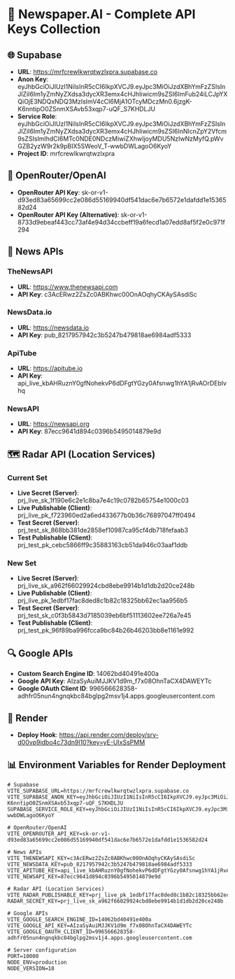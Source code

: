 # 🔑 Newspaper.AI - Complete API Keys Collection

## 🌐 Supabase
- **URL**: https://mrfcrewlkwrqtwzlxpra.supabase.co
- **Anon Key**: eyJhbGciOiJIUzI1NiIsInR5cCI6IkpXVCJ9.eyJpc3MiOiJzdXBhYmFzZSIsInJlZiI6Im1yZmNyZXdsa3dycXR3emx4cHJhIiwicm9sZSI6ImFub24iLCJpYXQiOjE3NDQxNDQ3MzIsImV4cCI6MjA1OTcyMDczMn0.6jzgK-K6nntipO0ZSnmXSAvb53xqp7-uQF_S7KHDLJU
- **Service Role**: eyJhbGciOiJIUzI1NiIsInR5cCI6IkpXVCJ9.eyJpc3MiOiJzdXBhYmFzZSIsInJlZiI6Im1yZmNyZXdsa3dycXR3emx4cHJhIiwicm9sZSI6InNlcnZpY2Vfcm9sZSIsImlhdCI6MTc0NDE0NDczMiwiZXhwIjoyMDU5NzIwNzMyfQ.pWvGZB2yzW9r2k9pBIX5SWeoV_T-wwbDWLagoO6KyoY
- **Project ID**: mrfcrewlkwrqtwzlxpra

## 🤖 OpenRouter/OpenAI
- **OpenRouter API Key**: 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
- **OpenRouter API Key (Alternative)**: 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

## 📰 News APIs
### TheNewsAPI
- **URL**: https://www.thenewsapi.com
- **API Key**: c3AcERwz2ZsZc0ABKhwc00OnAOqhyCKAySAsdiSc

### NewsData.io
- **URL**: https://newsdata.io
- **API Key**: pub_8217957942c3b5247b479818ae6984adf5333

### ApiTube
- **URL**: https://apitube.io
- **API Key**: api_live_kbAHRuznY0gfNohekvP6dDFgtYGzy0Afsnwg1hYA1jRvAOrDEblvhq

### NewsAPI
- **URL**: https://newsapi.org
- **API Key**: 87ecc9641d894c0396b5495014879e9d

## 🗺️ Radar API (Location Services)
### Current Set
- **Live Secret (Server)**: prj_live_sk_1f190e6c2e1c8ba7e4c19c0782b65754e1000c03
- **Live Publishable (Client)**: prj_live_pk_f723960ed2a6ed433677b0b36c76897047ff0494
- **Test Secret (Server)**: prj_test_sk_868bb381de2858ef10987ca95cf4db718fefaab3
- **Test Publishable (Client)**: prj_test_pk_cebc5866ff9c35883163cb51da946c03aaf1ddb

### New Set
- **Live Secret (Server)**: prj_live_sk_a962f66029924cbd8ebe9914b1d1db2d20ce248b
- **Live Publishable (Client)**: prj_live_pk_1edbf17fac8ded8c1b82c18325bb62ec1aa956b5
- **Test Secret (Server)**: prj_test_sk_c0f3b5843d7185039eb6bf51113602ee726a7e45
- **Test Publishable (Client)**: prj_test_pk_96f89ba996fcca9bc84b26b46203bb8e1161e992

## 🔍 Google APIs
- **Custom Search Engine ID**: 14062bd40491e400a
- **Google API Key**: AIzaSyAuiMJJKV1d9m_f7x08OhnTaCX4DAWEYTc
- **Google OAuth Client ID**: 996566628358-adhfr05nun4ngnqkbc84bglpg2msv1j4.apps.googleusercontent.com

## 🚀 Render
- **Deploy Hook**: https://api.render.com/deploy/srv-d00vp9idbo4c73dn9l10?key=yE-UIxSsPMM

## 📊 Environment Variables for Render Deployment

```
# Supabase
VITE_SUPABASE_URL=https://mrfcrewlkwrqtwzlxpra.supabase.co
VITE_SUPABASE_ANON_KEY=eyJhbGciOiJIUzI1NiIsInR5cCI6IkpXVCJ9.eyJpc3MiOiJzdXBhYmFzZSIsInJlZiI6Im1yZmNyZXdsa3dycXR3emx4cHJhIiwicm9sZSI6ImFub24iLCJpYXQiOjE3NDQxNDQ3MzIsImV4cCI6MjA1OTcyMDczMn0.6jzgK-K6nntipO0ZSnmXSAvb53xqp7-uQF_S7KHDLJU
SUPABASE_SERVICE_ROLE_KEY=eyJhbGciOiJIUzI1NiIsInR5cCI6IkpXVCJ9.eyJpc3MiOiJzdXBhYmFzZSIsInJlZiI6Im1yZmNyZXdsa3dycXR3emx4cHJhIiwicm9sZSI6InNlcnZpY2Vfcm9sZSIsImlhdCI6MTc0NDE0NDczMiwiZXhwIjoyMDU5NzIwNzMyfQ.pWvGZB2yzW9r2k9pBIX5SWeoV_T-wwbDWLagoO6KyoY

# OpenRouter/OpenAI
VITE_OPENROUTER_API_KEY=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

# News APIs
VITE_THENEWSAPI_KEY=c3AcERwz2ZsZc0ABKhwc00OnAOqhyCKAySAsdiSc
VITE_NEWSDATA_KEY=pub_8217957942c3b5247b479818ae6984adf5333
VITE_APITUBE_KEY=api_live_kbAHRuznY0gfNohekvP6dDFgtYGzy0Afsnwg1hYA1jRvAOrDEblvhq
VITE_NEWSAPI_KEY=87ecc9641d894c0396b5495014879e9d

# Radar API (Location Services)
VITE_RADAR_PUBLISHABLE_KEY=prj_live_pk_1edbf17fac8ded8c1b82c18325bb62ec1aa956b5
RADAR_SECRET_KEY=prj_live_sk_a962f66029924cbd8ebe9914b1d1db2d20ce248b

# Google APIs
VITE_GOOGLE_SEARCH_ENGINE_ID=14062bd40491e400a
VITE_GOOGLE_API_KEY=AIzaSyAuiMJJKV1d9m_f7x08OhnTaCX4DAWEYTc
VITE_GOOGLE_OAUTH_CLIENT_ID=996566628358-adhfr05nun4ngnqkbc84bglpg2msv1j4.apps.googleusercontent.com

# Server configuration
PORT=10000
NODE_ENV=production
NODE_VERSION=18 